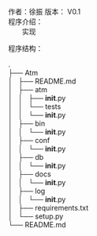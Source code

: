 作者：徐振 
版本： V0.1  
程序介绍：  
　　实现


程序结构：

.  
├── Atm  
│   ├── README.md  
│   ├── atm  
│   │   ├── __init__.py  
│   │   └── tests  
│   │       └── __init__.py  
│   ├── bin  
│   │   └── __init__.py  
│   ├── conf  
│   │   └── __init__.py  
│   ├── db  
│   │   └── __init__.py  
│   ├── docs  
│   │   └── __init__.py  
│   ├── log  
│   │   └── __init__.py   
│   ├── requirements.txt  
│   └── setup.py  
└── README.md  





